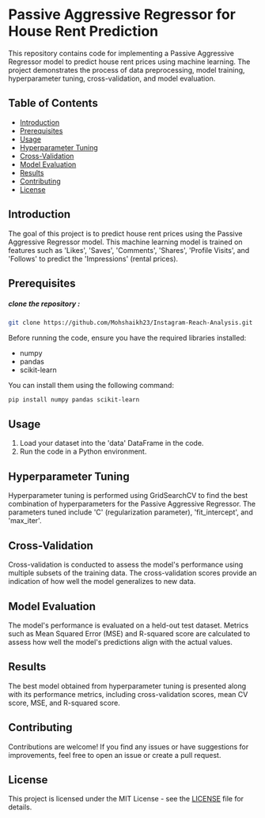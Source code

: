 
# Passive Aggressive Regressor for House Rent Prediction

This repository contains code for implementing a Passive Aggressive Regressor model to predict house rent prices using machine learning. The project demonstrates the process of data preprocessing, model training, hyperparameter tuning, cross-validation, and model evaluation.

## Table of Contents

- [Introduction](#introduction)
- [Prerequisites](#prerequisites)
- [Usage](#usage)
- [Hyperparameter Tuning](#hyperparameter-tuning)
- [Cross-Validation](#cross-validation)
- [Model Evaluation](#model-evaluation)
- [Results](#results)
- [Contributing](#contributing)
- [License](#license)

## Introduction

The goal of this project is to predict house rent prices using the Passive Aggressive Regressor model. This machine learning model is trained on features such as 'Likes', 'Saves', 'Comments', 'Shares', 'Profile Visits', and 'Follows' to predict the 'Impressions' (rental prices).

## Prerequisites

##### clone the repository : 

```bash
git clone https://github.com/Mohshaikh23/Instagram-Reach-Analysis.git
```

Before running the code, ensure you have the required libraries installed:

- numpy
- pandas
- scikit-learn

You can install them using the following command:

```bash
pip install numpy pandas scikit-learn
```

## Usage

1. Load your dataset into the 'data' DataFrame in the code.
2. Run the code in a Python environment.

## Hyperparameter Tuning

Hyperparameter tuning is performed using GridSearchCV to find the best combination of hyperparameters for the Passive Aggressive Regressor. The parameters tuned include 'C' (regularization parameter), 'fit_intercept', and 'max_iter'.

## Cross-Validation

Cross-validation is conducted to assess the model's performance using multiple subsets of the training data. The cross-validation scores provide an indication of how well the model generalizes to new data.

## Model Evaluation

The model's performance is evaluated on a held-out test dataset. Metrics such as Mean Squared Error (MSE) and R-squared score are calculated to assess how well the model's predictions align with the actual values.

## Results

The best model obtained from hyperparameter tuning is presented along with its performance metrics, including cross-validation scores, mean CV score, MSE, and R-squared score.

## Contributing

Contributions are welcome! If you find any issues or have suggestions for improvements, feel free to open an issue or create a pull request.

## License

This project is licensed under the MIT License - see the [LICENSE](LICENSE) file for details.